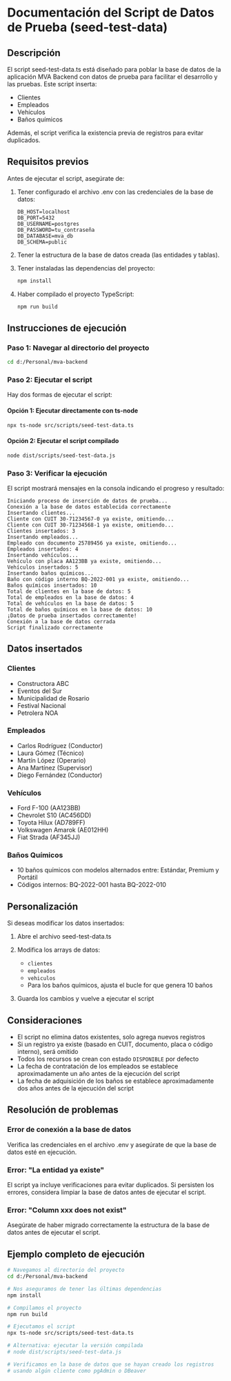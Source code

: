 # Documentación del Script de Datos de Prueba (seed-test-data)

## Descripción

El script seed-test-data.ts está diseñado para poblar la base de datos de la aplicación MVA Backend con datos de prueba para facilitar el desarrollo y las pruebas. Este script inserta:

- Clientes
- Empleados
- Vehículos
- Baños químicos

Además, el script verifica la existencia previa de registros para evitar duplicados.

## Requisitos previos

Antes de ejecutar el script, asegúrate de:

1. Tener configurado el archivo .env con las credenciales de la base de datos:

   ```
   DB_HOST=localhost
   DB_PORT=5432
   DB_USERNAME=postgres
   DB_PASSWORD=tu_contraseña
   DB_DATABASE=mva_db
   DB_SCHEMA=public
   ```

2. Tener la estructura de la base de datos creada (las entidades y tablas).

3. Tener instaladas las dependencias del proyecto:

   ```bash
   npm install
   ```

4. Haber compilado el proyecto TypeScript:
   ```bash
   npm run build
   ```

## Instrucciones de ejecución

### Paso 1: Navegar al directorio del proyecto

```bash
cd d:/Personal/mva-backend
```

### Paso 2: Ejecutar el script

Hay dos formas de ejecutar el script:

#### Opción 1: Ejecutar directamente con ts-node

```bash
npx ts-node src/scripts/seed-test-data.ts
```

#### Opción 2: Ejecutar el script compilado

```bash
node dist/scripts/seed-test-data.js
```

### Paso 3: Verificar la ejecución

El script mostrará mensajes en la consola indicando el progreso y resultado:

```
Iniciando proceso de inserción de datos de prueba...
Conexión a la base de datos establecida correctamente
Insertando clientes...
Cliente con CUIT 30-71234567-0 ya existe, omitiendo...
Cliente con CUIT 30-71234568-1 ya existe, omitiendo...
Clientes insertados: 3
Insertando empleados...
Empleado con documento 25789456 ya existe, omitiendo...
Empleados insertados: 4
Insertando vehículos...
Vehículo con placa AA123BB ya existe, omitiendo...
Vehículos insertados: 5
Insertando baños químicos...
Baño con código interno BQ-2022-001 ya existe, omitiendo...
Baños químicos insertados: 10
Total de clientes en la base de datos: 5
Total de empleados en la base de datos: 4
Total de vehículos en la base de datos: 5
Total de baños químicos en la base de datos: 10
¡Datos de prueba insertados correctamente!
Conexión a la base de datos cerrada
Script finalizado correctamente
```

## Datos insertados

### Clientes

- Constructora ABC
- Eventos del Sur
- Municipalidad de Rosario
- Festival Nacional
- Petrolera NOA

### Empleados

- Carlos Rodríguez (Conductor)
- Laura Gómez (Técnico)
- Martín López (Operario)
- Ana Martínez (Supervisor)
- Diego Fernández (Conductor)

### Vehículos

- Ford F-100 (AA123BB)
- Chevrolet S10 (AC456DD)
- Toyota Hilux (AD789FF)
- Volkswagen Amarok (AE012HH)
- Fiat Strada (AF345JJ)

### Baños Químicos

- 10 baños químicos con modelos alternados entre: Estándar, Premium y Portátil
- Códigos internos: BQ-2022-001 hasta BQ-2022-010

## Personalización

Si deseas modificar los datos insertados:

1. Abre el archivo seed-test-data.ts
2. Modifica los arrays de datos:

   - `clientes`
   - `empleados`
   - `vehiculos`
   - Para los baños químicos, ajusta el bucle for que genera 10 baños

3. Guarda los cambios y vuelve a ejecutar el script

## Consideraciones

- El script no elimina datos existentes, solo agrega nuevos registros
- Si un registro ya existe (basado en CUIT, documento, placa o código interno), será omitido
- Todos los recursos se crean con estado `DISPONIBLE` por defecto
- La fecha de contratación de los empleados se establece aproximadamente un año antes de la ejecución del script
- La fecha de adquisición de los baños se establece aproximadamente dos años antes de la ejecución del script

## Resolución de problemas

### Error de conexión a la base de datos

Verifica las credenciales en el archivo .env y asegúrate de que la base de datos esté en ejecución.

### Error: "La entidad ya existe"

El script ya incluye verificaciones para evitar duplicados. Si persisten los errores, considera limpiar la base de datos antes de ejecutar el script.

### Error: "Column xxx does not exist"

Asegúrate de haber migrado correctamente la estructura de la base de datos antes de ejecutar el script.

## Ejemplo completo de ejecución

```bash
# Navegamos al directorio del proyecto
cd d:/Personal/mva-backend

# Nos aseguramos de tener las últimas dependencias
npm install

# Compilamos el proyecto
npm run build

# Ejecutamos el script
npx ts-node src/scripts/seed-test-data.ts

# Alternativa: ejecutar la versión compilada
# node dist/scripts/seed-test-data.js

# Verificamos en la base de datos que se hayan creado los registros
# usando algún cliente como pgAdmin o DBeaver
```
